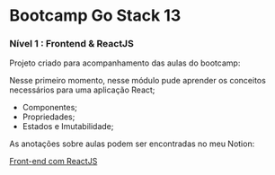 # Bootcamp Go Stack 13

### Nível 1 : Frontend & ReactJS

Projeto criado para acompanhamento das aulas do bootcamp:

Nesse primeiro momento, nesse módulo pude aprender os conceitos necessários para uma aplicação React;

- Componentes;
- Propriedades;
- Estados e Imutabilidade;


As anotações sobre aulas podem ser encontradas no meu Notion:

[Front-end com ReactJS](https://www.notion.so/guilhermeal/1-3-Front-end-com-ReactJS-CONCLUIDO-c7fd9df127a84178a7658820a2ba39af)
